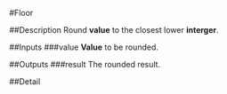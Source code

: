 #Floor

##Description
Round **value** to the closest lower **interger**.

##Inputs
###value
**Value** to be rounded.

##Outputs
###result
The rounded result.

##Detail

